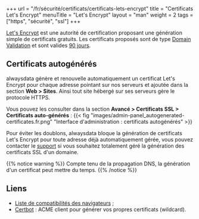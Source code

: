 +++
url = "/fr/sécurité/certificats/certificats-lets-encrypt"
title = "Certificats Let's Encrypt"
menuTitle = "Let's Encrypt"
layout = "man"
weight = 2
tags = ["https", "sécurité", "ssl"]
+++

[Let's Encrypt](https://letsencrypt.org/fr/) est une autorité de certification proposant une génération simple de certificats gratuits. Les certificats proposés sont de type [Domain Validation](https://en.wikipedia.org/wiki/Domain-validated_certificate) et sont valides [90 jours](https://letsencrypt.org/2015/11/09/why-90-days.html).

## Certificats autogénérés
alwaysdata génère et renouvelle automatiquement un certificat Let's Encrypt pour chaque adresse pointant sur nos serveurs et ajoutée dans la section **Web > Sites**. Ainsi tout site hébergé sur ses serveurs gère le protocole HTTPS.

Vous pouvez les consulter dans la section **Avancé > Certificats SSL > Certificats auto-générés** :
{{< fig "images/admin-panel_autogenerated-certificates.fr.png" "Interface d'administration : certificats autogénérés" >}}

Pour éviter les doublons, alwaysdata bloque la génération de certificats Let's Encrypt pour toute adresse déjà automatiquement gérée, vous pouvez contacter le [support](https://admin.alwaysdata.com/support/add) si vous souhaitez totalement géré la génération des certificats SSL d'un domaine.

{{% notice warning %}}
Compte tenu de la propagation DNS, la génération d'un certificat peut mettre du temps.
{{% /notice %}}

## Liens

- [Liste de compatibilités des navigateurs](https://letsencrypt.org/docs/certificate-compatibility/) ;
- [Certbot](https://certbot.eff.org/) : ACME client pour générer vos propres certificats (wildcard).

